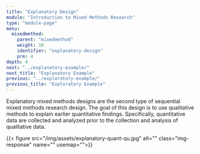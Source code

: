 ```yaml
---
title: "Explanatory Design"
module: "Introduction to Mixed Methods Research"
type: "module-page"
menu:
  mixedmethod:
    parent: "mixedmethod"
    weight: 10
    identifier: "explanatory-design"
    pre: 4
depth: 4
next: "../explanatory-example/"
next_title: "Explanatory Example"
previous: "../exploratory-example/"
previous_title: "Exploratory Example"
---
```

<div class="mixedmethod"><div class="pageblock"><p>Explanatory mixed methods designs are the second type of sequential mixed methods research design. The goal of this design is to use qualitative methods to explain earlier quantitative findings. Specifically, quantitative data are collected and analyzed prior to the collection and analysis of qualitative data. </p>
</div><div class="pageblock">
<div class="caption">
</div>
{{< figure src="/img/assets/explanatory-quant-qu.jpg" alt="" class="img-response" name="" usemap="">}}</div></div>